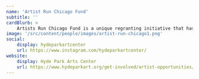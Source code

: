 ```yaml
---
name: 'Artist Run Chicago Fund'
subtitle: ''
cardBlurb: >
    Artists Run Chicago Fund is a unique regranting initiative that has provided more than 1 million dollars in support to artist-run platforms since 2020, infusing Chicago’s contemporary art network with flexible, unrestricted financial support to strengthen their diverse and experimental programs.
image: '/src/content/people/images/artist-run-chicago1.png'
social:
    display: hydeparkartcenter
    url: https://www.instagram.com/hydeparkartcenter/
website:
    display: Hyde Park Arts Center
    url: https://www.hydeparkart.org/get-involved/artist-opportunities/artists-run-chicago-fund/
---
```


